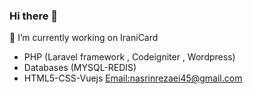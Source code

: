 ### Hi there 👋



 🔭 I’m currently working on IraniCard
 - PHP (Laravel framework , Codeigniter , Wordpress)
 - Databases (MYSQL-REDIS)
 - HTML5-CSS-Vuejs
  [Email:nasrinrezaei45@gmail.com](nasrinrezaei45@gmail.com)
 <!--
**nasrinrezaei45/nasrinrezaei45** is a ✨ _special_ ✨ repository because its `README.md` (this file) appears on your GitHub profile.


- 🌱 I’m currently learning ...
- 👯 I’m looking to collaborate on ...
- 🤔 I’m looking for help with ...
- 💬 Ask me about ...
- 📫 How to reach me: ...
- 😄 Pronouns: ...
- ⚡ Fun fact: ...

 -->
